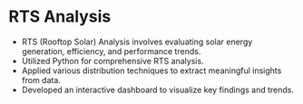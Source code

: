# RTS Analysis

- RTS (Rooftop Solar) Analysis involves evaluating solar energy generation, efficiency, and performance trends.
- Utilized Python for comprehensive RTS analysis.
- Applied various distribution techniques to extract meaningful insights from data.
- Developed an interactive dashboard to visualize key findings and trends.
